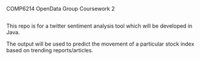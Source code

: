 COMP6214 OpenData Group Coursework 2 
##

This repo is for a twitter sentiment analysis tool which
will be developed in Java.

The output will be used to predict the movement of a particular
stock index based on trending reports/articles.